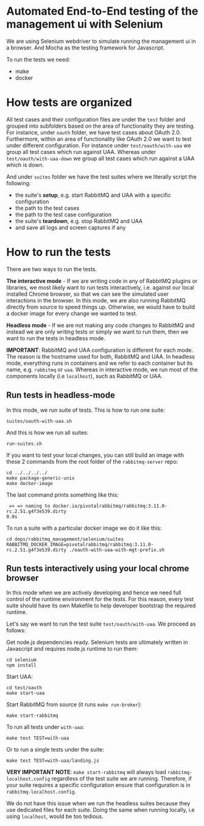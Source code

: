 # Automated End-to-End testing of the management ui with Selenium

We are using Selenium webdriver to simulate running the management ui in a browser.
And Mocha as the testing framework for Javascript.

To run the tests we need:
- make
- docker

# How tests are organized

All test cases and their configuration files are under the `test` folder and grouped into subfolders based on the area of functionality they are testing. For instance, under `oauth` folder, we have test cases about OAuth 2.0.
Furthermore, within an area of functionality like OAuth 2.0 we want to test under different configuration.
For instance under `test/oauth/with-uaa` we group all test cases which run against UAA. Whereas
under `test/oauth/with-uaa-down` we group all test cases which run against a UAA which is down.

And under `suites` folder we have the test suites where we literally script the following:
  - the suite's **setup**, e.g. start RabbitMQ and UAA with a specific configuration
  - the path to the test cases
  - the path to the test case configuration
  - the suite's **teardown**, e.g. stop RabbitMQ and UAA
  - and save all logs and screen captures if any

# How to run the tests

There are two ways to run the tests.

**The interactive mode** - If we are writing code in any of RabbitMQ plugins or
libraries, we most likely want to run tests interactively, i.e. against our local installed Chrome browser, so that we
can see the simulated user interactions in the browser. In this mode, we are also running RabbitMQ directly
from source to speed things up. Otherwise, we would have to build a docker image for every change we wanted to test.

**Headless mode** - If we are not making any code changes to RabbitMQ and instead
we are only writing tests or simply we want to run them, then we want to run the tests in headless mode.

**IMPORTANT**: RabbitMQ and UAA configuration is different for each mode. The reason is the hostname used
for both, RabbitMQ and UAA. In headless mode, everything runs in containers and we refer to each container but its
name, e.g. `rabbitmq` or `uaa`. Whereas in interactive mode, we run most of the components locally (i.e `localhost`), such as RabbitMQ or UAA.

## Run tests in headless-mode

In this mode, we run suite of tests. This is how to run one suite:
```
suites/oauth-with-uaa.sh
```

And this is how we run all suites:
```
run-suites.sh
```

If you want to test your local changes, you can still build an image with these 2 commands from the
root folder of the `rabbitmq-server` repo:
```
cd ../../../../
make package-generic-unix
make docker-image
```

The last command prints something like this:
```
 => => naming to docker.io/pivotalrabbitmq/rabbitmq:3.11.0-rc.2.51.g4f3e539.dirty                                                                            0.0s
```

To run a suite with a particular docker image we do it like this:
```
cd deps/rabbitmq_management/selenium/suites
RABBITMQ_DOCKER_IMAGE=pivotalrabbitmq/rabbitmq:3.11.0-rc.2.51.g4f3e539.dirty ./oauth-with-uaa-with-mgt-prefix.sh
```

## Run tests interactively using your local chrome browser

In this mode when we are actively developing and hence we need full control of the
runtime environment for the tests.
For this reason, every test suite should have its own Makefile to help developer bootstrap
the required runtime.

Let's say we want to run the test suite `test/oauth/with-uaa`. We proceed as follows:

Get node.js dependencies ready. Selenium tests are ultimately written in Javascript and
requires node.js runtime to run them:
```
cd selenium
npm install
```

Start UAA:
```
cd test/oauth
make start-uaa
```

Start RabbitMQ from source (it runs `make run-broker`):
```
make start-rabbitmq
```

To run all tests under `with-uaa`:
```
make test TEST=with-uaa
```
Or to run a single tests under the suite:
```
make test TEST=with-uaa/landing.js
```

**VERY IMPORTANT NOTE**: `make start-rabbitmq` will always load `rabbitmq-localhost.config`
regardless of the test suite we are running. Therefore, if your suite requires a specific
configuration ensure that configuration is in `rabbitmq-localhost.config`.

We do not have this issue when we run the headless suites because they use dedicated files
for each suite. Doing the same when running locally, i.e using `localhost`, would be too tedious.
